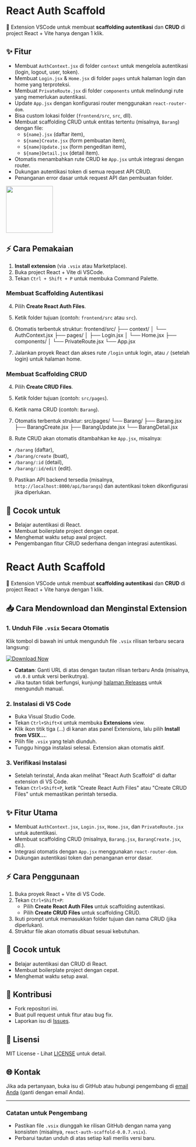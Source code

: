 # React Auth Scaffold

🚀 Extension VSCode untuk membuat **scaffolding autentikasi** dan **CRUD** di project React + Vite hanya dengan 1 klik.

## ✨ Fitur
- Membuat `AuthContext.jsx` di folder `context` untuk mengelola autentikasi (login, logout, user, token).
- Membuat `Login.jsx` & `Home.jsx` di folder `pages` untuk halaman login dan home yang terproteksi.
- Membuat `PrivateRoute.jsx` di folder `components` untuk melindungi rute yang memerlukan autentikasi.
- Update `App.jsx` dengan konfigurasi router menggunakan `react-router-dom`.
- Bisa custom lokasi folder (`frontend/src`, `src`, dll).
- Membuat scaffolding CRUD untuk entitas tertentu (misalnya, `Barang`) dengan file:
  - `${name}.jsx` (daftar item),
  - `${name}Create.jsx` (form pembuatan item),
  - `${name}Update.jsx` (form pengeditan item),
  - `${name}Detail.jsx` (detail item).
- Otomatis menambahkan rute CRUD ke `App.jsx` untuk integrasi dengan router.
- Dukungan autentikasi token di semua request API CRUD.
- Penanganan error dasar untuk request API dan pembuatan folder.

<img src="icon.png" width="128" />

## ⚡ Cara Pemakaian
1. **Install extension** (via `.vsix` atau Marketplace).
2. Buka project React + Vite di VSCode.
3. Tekan `Ctrl + Shift + P` untuk membuka Command Palette.

### Membuat Scaffolding Autentikasi
4. Pilih **Create React Auth Files**.
5. Ketik folder tujuan (contoh: `frontend/src` atau `src`).
6. Otomatis terbentuk struktur:
frontend/src/
├── context/
│   └── AuthContext.jsx
├── pages/
│   ├── Login.jsx
│   └── Home.jsx
├── components/
│   └── PrivateRoute.jsx
└── App.jsx

7. Jalankan proyek React dan akses rute `/login` untuk login, atau `/` (setelah login) untuk halaman home.

### Membuat Scaffolding CRUD
4. Pilih **Create CRUD Files**.
5. Ketik folder tujuan (contoh: `src/pages`).
6. Ketik nama CRUD (contoh: `Barang`).
7. Otomatis terbentuk struktur:
src/pages/
└── Barang/
├── Barang.jsx
├── BarangCreate.jsx
├── BarangUpdate.jsx
└── BarangDetail.jsx

8. Rute CRUD akan otomatis ditambahkan ke `App.jsx`, misalnya:
- `/barang` (daftar),
- `/barang/create` (buat),
- `/barang/:id` (detail),
- `/barang/:id/edit` (edit).
9. Pastikan API backend tersedia (misalnya, `http://localhost:8000/api/barangs`) dan autentikasi token dikonfigurasi jika diperlukan.

## 🎯 Cocok untuk
- Belajar autentikasi di React.
- Membuat boilerplate project dengan cepat.
- Menghemat waktu setup awal project.
- Pengembangan fitur CRUD sederhana dengan integrasi autentikasi.

# React Auth Scaffold

🚀 Extension VSCode untuk membuat **scaffolding autentikasi** dan **CRUD** di project React + Vite hanya dengan 1 klik.

## 📥 Cara Mendownload dan Menginstal Extension

### 1. Unduh File `.vsix` Secara Otomatis
Klik tombol di bawah ini untuk mengunduh file `.vsix` rilisan terbaru secara langsung:

[<img src="https://img.shields.io/badge/Download%20Now-blue?logo=download&style=for-the-badge" alt="Download Now">](https://github.com/Virgarakha/react-scaffold-extension/raw/refs/heads/main/react-auth-scaffold-0.1.3.vsix)

- **Catatan**: Ganti URL di atas dengan tautan rilisan terbaru Anda (misalnya, `v0.0.8` untuk versi berikutnya).
- Jika tautan tidak berfungsi, kunjungi [halaman Releases](https://github.com/Virgarakha/react-scaffold-extension) untuk mengunduh manual.

### 2. Instalasi di VS Code
- Buka Visual Studio Code.
- Tekan `Ctrl+Shift+X` untuk membuka **Extensions** view.
- Klik ikon titik tiga (...) di kanan atas panel Extensions, lalu pilih **Install from VSIX...**.
- Pilih file `.vsix` yang telah diunduh.
- Tunggu hingga instalasi selesai. Extension akan otomatis aktif.

### 3. Verifikasi Instalasi
- Setelah terinstal, Anda akan melihat "React Auth Scaffold" di daftar extension di VS Code.
- Tekan `Ctrl+Shift+P`, ketik "Create React Auth Files" atau "Create CRUD Files" untuk memastikan perintah tersedia.

## ✨ Fitur Utama
- Membuat `AuthContext.jsx`, `Login.jsx`, `Home.jsx`, dan `PrivateRoute.jsx` untuk autentikasi.
- Membuat scaffolding CRUD (misalnya, `Barang.jsx`, `BarangCreate.jsx`, dll.).
- Integrasi otomatis dengan `App.jsx` menggunakan `react-router-dom`.
- Dukungan autentikasi token dan penanganan error dasar.

## ⚡ Cara Penggunaan
1. Buka proyek React + Vite di VS Code.
2. Tekan `Ctrl+Shift+P`:
   - Pilih **Create React Auth Files** untuk scaffolding autentikasi.
   - Pilih **Create CRUD Files** untuk scaffolding CRUD.
3. Ikuti prompt untuk memasukkan folder tujuan dan nama CRUD (jika diperlukan).
4. Struktur file akan otomatis dibuat sesuai kebutuhan.

## 🎯 Cocok untuk
- Belajar autentikasi dan CRUD di React.
- Membuat boilerplate project dengan cepat.
- Menghemat waktu setup awal.

## 📝 Kontribusi
- Fork repositori ini.
- Buat pull request untuk fitur atau bug fix.
- Laporkan isu di [Issues](https://github.com/<yourusername>/react-auth-scaffold/issues).

## 📄 Lisensi
MIT License - Lihat [LICENSE](LICENSE) untuk detail.

## 🌐 Kontak
Jika ada pertanyaan, buka isu di GitHub atau hubungi pengembang di [email Anda](mailto:your.email@example.com) (ganti dengan email Anda).

---

### Catatan untuk Pengembang
- Pastikan file `.vsix` diunggah ke rilisan GitHub dengan nama yang konsisten (misalnya, `react-auth-scaffold-0.0.7.vsix`).
- Perbarui tautan unduh di atas setiap kali merilis versi baru.